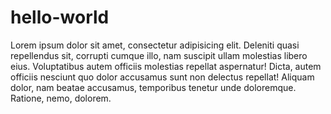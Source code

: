 # hello-world

Lorem ipsum dolor sit amet, consectetur adipisicing elit. Deleniti quasi repellendus sit, corrupti cumque illo, nam suscipit ullam molestias libero eius. Voluptatibus autem officiis molestias repellat aspernatur! Dicta, autem officiis nesciunt quo dolor accusamus sunt non delectus repellat! Aliquam dolor, nam beatae accusamus, temporibus tenetur unde doloremque. Ratione, nemo, dolorem.
